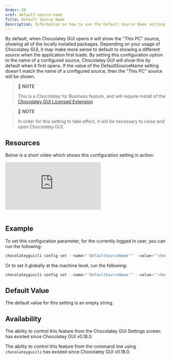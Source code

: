 ```yaml
---
Order: 20
xref: default-source-name
Title: Default Source Name
Description: Information on how to use the Default Source Name setting
---
```


By default, when Chocolatey GUI opens it will show the "This PC" source, showing all of the locally installed packages.  Depending on your usage of Chocolatey GUI, it may make more sense to default to showing a different source when the application first loads.  By setting this configuration option to the name of a configured source, Chocolatey GUI will show this by default when it first opens.  If the value of the DefaultSourceName setting doesn't match the name of a configured source, then the "This PC" source will be shown.

> :memo: **NOTE**
>
> This is a Chocolatey for Business feature, and will require install of the [Chocolatey GUI Licensed Extension](xref:chocolatey-gui-licensed-extension)

> :memo: **NOTE**
>
> In order for this setting to take effect, it will be necessary to close and open Chocolatey GUI.

## Resources

Below is a short video which shows this configuration setting in action:

<p>
<div class="ratio ratio-16x9">
    <iframe src="https://www.youtube.com/embed/q_oZ_-0HIzI?list=PL84yg23i9GBjAMY0OfHfn-MH4rviaccuc" frameborder="0" allow="autoplay; encrypted-media" allowfullscreen>
    </iframe>
</div>
<br>
</p>

## Example

To set this configuration parameter, for the currently logged in user, you can run the following:

```powershell
chocolateyguicli config set --name="'DefaultSourceName'" --value="'chocolatey'"
```

Or to set it globally at the machine level, run the following:

```powershell
chocolateyguicli config set --name="'DefaultSourceName'" --value="'chocolatey'" --global
```

## Default Value

The default value for this setting is an empty string.

## Availability

The ability to control this feature from the Chocolatey GUI Settings screen has existed since Chocolatey GUI v0.18.0.

The ability to control this feature from the command line using `chocolateyguicli` has existed since Chocolatey GUI
v0.18.0.
